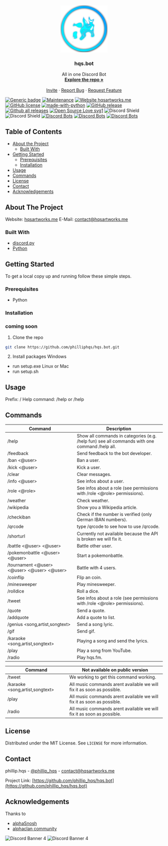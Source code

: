 <br />
<p align="center">
  <a href="https://github.com/philliphqs/hqs.bot/hqs.bot-rewrite/assets/logo.jpg">
    <img src="hqs.bot-rewrite/assets/logo.jpg" alt="Logo" width="150" height="150">
  </a>

  <h3 align="center">hqs.bot</h3>

  <p align="center">
    All in one Discord Bot
    <br />
    <a href="https://github.com/philliphqs/hqs.bot"><strong>Explore the repo »</strong></a>
    <br />
    <br />
    <a href="invite.hqsartworks.me/">Invite</a>
    ·
    <a href="https://github.com/philliphqs/repo/issues">Report Bug</a>
    ·
    <a href="https://github.com/philliphqs/repo/issues">Request Feature</a>
  </p>
</p>



<!-- TABLE OF CONTENTS -->
[![Generic badge](https://img.shields.io/badge/Status-Online-green.svg)](https://shields.io/)
[![Maintenance](https://img.shields.io/badge/Maintained%3F-yes-green.svg)](https://GitHub.com/Naereen/StrapDown.js/graphs/commit-activity)
[![Website hqsartworks.me](https://img.shields.io/website-up-down-green-red/http/shields.io.svg)](http://shields.io/)
[![GitHub license](https://img.shields.io/github/license/Naereen/StrapDown.js.svg)](https://github.com/philliphqs/hqs.bot/LICENSE)
[![made-with-python](https://img.shields.io/badge/Made%20with-Python-1f425f.svg)](https://www.python.org/)
[![GitHub release](https://img.shields.io/github/release/Naereen/StrapDown.js.svg)](https://GitHub.com/philliphqs/hqs.bot/releases/)
[![Github all releases](https://img.shields.io/github/downloads/Naereen/StrapDown.js/total.svg)](https://GitHub.com/philliphqs/hqs.bot/releases/)
[![Open Source Love svg1](https://badges.frapsoft.com/os/v1/open-source.svg?v=103)](https://github.com/ellerbrock/open-source-badges/)
![Discord Shield](https://discordapp.com/api/guilds/709845754663010404/widget.png?style=shield)
![Discord Shield](https://discordapp.com/api/guilds/501793911594024960/widget.png?style=shield)
[![Discord Bots](https://top.gg/api/widget/upvotes/699223351138189363.svg)](https://top.gg/bot/699223351138189363)
[![Discord Bots](https://top.gg/api/widget/lib/699223351138189363.svg)](https://top.gg/bot/699223351138189363)
[![Discord Bots](https://top.gg/api/widget/owner/699223351138189363.svg)](https://top.gg/bot/699223351138189363)

## Table of Contents

* [About the Project](#about-the-project)
  * [Built With](#built-with)
* [Getting Started](#getting-started)
  * [Prerequisites](#prerequisites)
  * [Installation](#installation)
* [Usage](#usage)
* [Commands](#commands)
* [License](#license)
* [Contact](#contact)
* [Acknowledgements](#acknowledgements)



<!-- ABOUT THE PROJECT -->
## About The Project

Website: [hqsartworks.me](https://hqsartworks.me) 
E-Mail: [contact@hqsartworks.me](mailto:contact@hqsartworks.me)

### Built With

* [discord.py](https://pypi.org/project/discord.py/)
* [Python](https://python.org/)

<!-- GETTING STARTED -->
## Getting Started

To get a local copy up and running follow these simple steps.

### Prerequisites

* Python


### Installation
### coming soon
1. Clone the repo
```sh
git clone https://github.com/philliphqs/hqs.bot.git
```
2. Install packages
Windows
* run setup.exe 
Linux or Mac
* run setup.sh

<!-- USAGE EXAMPLES -->
## Usage

Prefix: /
Help command: /help or /help <all>
  

<!-- ROADMAP -->
## Commands

| Command | Description |
| ------ | ----------- |
| /help  | Show all commands in categories (e.g. /help fun) see all commands with one command /help all. |
| /feedback <text>| Send feedback to the bot developer. |
| /ban <@user>    | Ban a user. |
| /kick <@user>   | Kick a user. |
| /clear <amount> | Clear messages. |
| /info <@user>    | See infos about a user. |
| /role <@role>  | See infos about a role (see permissions with /role <@role> permissions). |
| /weather <city>| Check weather. |
| /wikipedia <theme>    | Show you a Wikipedia article. |
| /checkiban <iban>  | Check if the number is verified (only German IBAN numbers). |
| /qrcode| type /qrcode to see how to use /qrcode. |
| /shorturl <url>    | Currently not available because the API is broken we will fix it. |  
| /battle <@user> <@user>  | Battle other user. |
| /pokemonbattle <@user> <@user>| Start a pokemonbattle. |
| /tournament <@user> <@user> <@user> <@user> | Battle with 4 users. |
| /coinflip   | Flip an coin. |
| /minesweeper | Play minesweeper. |
| /rolldice | Roll a dice. |
| /tweet <text>  | See infos about a role (see permissions with /role <@role> permissions). |
| /quote | Send a quote. |
| /addquote <quote>  | Add a quote to list. |
| /genius <song,artist,songtext> | Send a song lyric. |
| /gif <text or tags> | Send gif. |
| /karaoke <song,artist,songtext>  | Playing a song and send the lyrics. |
| /play <song>| Play a song from YouTube. |
| /radio | Play hqs.fm. |
  
| Command | Not available on public version |
| ------ | ----------- |
| /tweet  | We working to get this command working. |
| /karaoke <song,artist,songtext>  | All music commands arent available we will fix it as soon as possible. |
| /play <song>| All music commands arent available we will fix it as soon as possible. |
| /radio | All music commands arent available we will fix it as soon as possible. |
  

<!-- LICENSE -->
## License

Distributed under the MIT License. See `LICENSE` for more information.


<!-- CONTACT -->
## Contact

phillip.hqs - [@phillip_hqs](https://twitter.com/phillip_hqs) - contact@hqsartworks.me

Project Link: [https://github.com/phillip_hqs/hqs.bot](https://github.com/phillip_hqs/hqs.bot)



<!-- ACKNOWLEDGEMENTS -->
## Acknowledgements

Thanks to
* [alphaSnosh](https://github.com/alphasnosh)
* [alphaclan community](https://discord.gg/uFdVUMH)

![Discord Banner 4](https://discordapp.com/api/guilds/709845754663010404/widget.png?style=banner4)
![Discord Banner 4](https://discordapp.com/api/guilds/501793911594024960/widget.png?style=banner4)
<!-- MARKDOWN LINKS & IMAGES -->
<!-- https://www.markdownguide.org/basic-syntax/#reference-style-links -->

